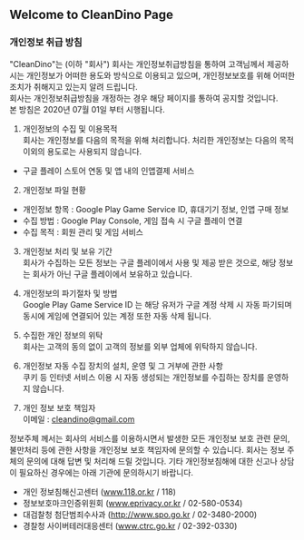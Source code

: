 ## Welcome to CleanDino Page

### 개인정보 취급 방침
"CleanDino"는 (이하 "회사") 회사는 개인정보취급방침을 통하여 고객님께서 제공하시는 개인정보가 어떠한 용도와 방식으로 이용되고 있으며, 개인정보보호를 위해 어떠한 조치가 취해지고 있는지 알려 드립니다.   
회사는 개인정보취급방침을 개정하는 경우 해당 페이지를 통하여 공지할 것입니다.   
본 방침은 2020년 07월 01일 부터 시행됩니다.   

1. 개인정보의 수집 및 이용목적   
회사는 개인정보를 다음의 목적을 위해 처리합니다. 처리한 개인정보는 다음의 목적이외의 용도로는 사용되지 않습니다.   
+ 구글 플레이 스토어 연동 및 앱 내의 인앱결제 서비스 

2. 개인정보 파일 현황   
+ 개인정보 항목 : Google Play Game Service ID, 휴대기기 정보, 인앱 구매 정보
+ 수집 방법 : Google Play Console, 게임 접속 시 구글 플레이 연결
+ 수집 목적 : 회원 관리 및 게임 서비스

3. 개인정보 처리 및 보유 기간   
회사가 수집하는 모든 정보는 구글 플레이에서 사용 및 제공 받은 것으로, 해당 정보는 회사가 아닌 구글 플레이에서 보유하고 있습니다.

4. 개인정보의 파기절차 및 방법   
Google Play Game Service ID 는 해당 유저가 구글 계정 삭제 시 자동 파기되며 동시에 게임에 연결되어 있는 계정 또한 자동 삭제 됩니다.

5. 수집한 개인 정보의 위탁   
회사는 고객의 동의 없이 고객의 정보를 외부 업체에 위탁하지 않습니다.

6. 개인정보 자동 수집 장치의 설치, 운영 및 그 거부에 관한 사항   
쿠키 등 인터넷 서비스 이용 시 자동 생성되는 개인정보를 수집하는 장치를 운영하지 않습니다.

7. 개인 정보 보호 책임자   
이메일 : cleandino@gmail.com

정보주체 께서는 회사의 서비스를 이용하시면서 발생한 모든 개인정보 보호 관련 문의, 불만처리 등에 관한 사항을 개인정보 보호 책임자에 문의할 수 있습니다. 회사는 정보 주체의 문의에 대해 답변 및 처리해 드릴 것입니다.
기타 개인정보침해에 대한 신고나 상담이 필요하신 경우에는 아래 기관에 문의하시기 바랍니다.   

- 개인 정보침해신고센터 (www.118.or.kr / 118)
- 정보보호마크인증위원회 (www.eprivacy.or.kr / 02-580-0534)
- 대검찰청 첨단범죄수사과 (http://www.spo.go.kr / 02-3480-2000)
- 경찰청 사이버테러대응센터 (www.ctrc.go.kr / 02-392-0330)
